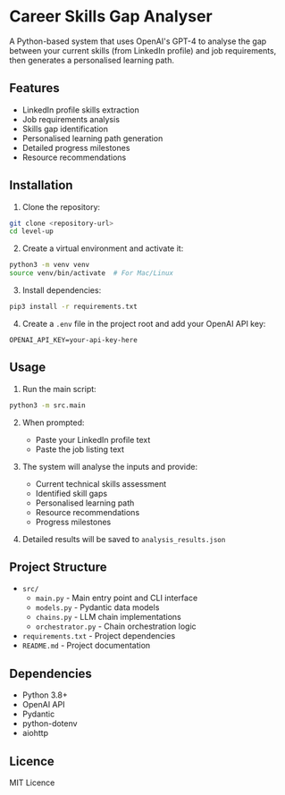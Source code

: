 # Career Skills Gap Analyser

A Python-based system that uses OpenAI's GPT-4 to analyse the gap between your current skills (from LinkedIn profile) and job requirements, then generates a personalised learning path.

## Features

- LinkedIn profile skills extraction
- Job requirements analysis
- Skills gap identification
- Personalised learning path generation
- Detailed progress milestones
- Resource recommendations

## Installation

1. Clone the repository:
```bash
git clone <repository-url>
cd level-up
```

2. Create a virtual environment and activate it:
```bash
python3 -m venv venv
source venv/bin/activate  # For Mac/Linux
```

3. Install dependencies:
```bash
pip3 install -r requirements.txt
```

4. Create a `.env` file in the project root and add your OpenAI API key:
```
OPENAI_API_KEY=your-api-key-here
```

## Usage

1. Run the main script:
```bash
python3 -m src.main
```

2. When prompted:
   - Paste your LinkedIn profile text
   - Paste the job listing text

3. The system will analyse the inputs and provide:
   - Current technical skills assessment
   - Identified skill gaps
   - Personalised learning path
   - Resource recommendations
   - Progress milestones

4. Detailed results will be saved to `analysis_results.json`

## Project Structure

- `src/`
  - `main.py` - Main entry point and CLI interface
  - `models.py` - Pydantic data models
  - `chains.py` - LLM chain implementations
  - `orchestrator.py` - Chain orchestration logic
- `requirements.txt` - Project dependencies
- `README.md` - Project documentation

## Dependencies

- Python 3.8+
- OpenAI API
- Pydantic
- python-dotenv
- aiohttp

## Licence

MIT Licence

